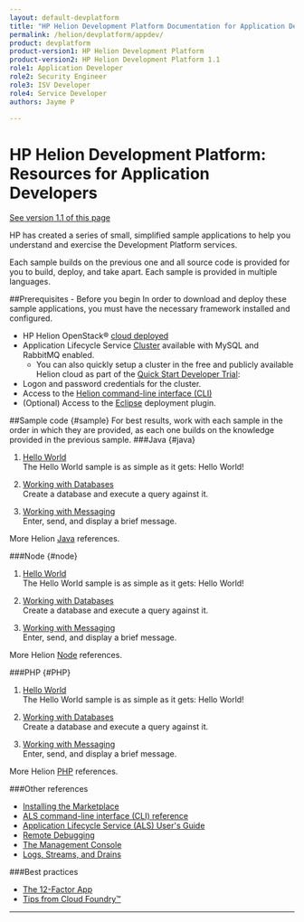 ```yaml
---
layout: default-devplatform
title: "HP Helion Development Platform Documentation for Application Developers"
permalink: /helion/devplatform/appdev/
product: devplatform
product-version1: HP Helion Development Platform
product-version2: HP Helion Development Platform 1.1
role1: Application Developer 
role2: Security Engineer
role3: ISV Developer
role4: Service Developer
authors: Jayme P

---
```

<!--PUBLISHED-->
# HP Helion Development Platform: Resources for Application Developers
[See version 1.1 of this page](/helion/devplatform/1.1/appdev/)

HP has created a series of small, simplified sample applications to help you understand and exercise the Development Platform services.

Each sample builds on the previous one and all source code is provided for you to build, deploy, and take apart. Each sample is provided in multiple languages.
 
##Prerequisites - Before you begin
In order to download and deploy these sample applications, you must have the necessary framework installed and configured.

- HP Helion OpenStack&reg; [cloud deployed](/helion/openstack/install/overview/)
- Application Lifecycle Service [Cluster](/helion/devplatform/deploy) available with MySQL and RabbitMQ enabled.
	- You can also quickly setup a cluster in the free and publicly available Helion cloud as part of the [Quick Start Developer Trial](/helion/devplatform/ALS-developer-trial-quick-start/): 
- Logon and password credentials for the cluster.
- Access to the [Helion command-line interface (CLI)](/als/v1/user/client/)
- (Optional) Access to the [Eclipse](/helion/devplatform/eclipse/) deployment plugin.

##Sample code {#sample}
For best results, work with each sample in the order in which they are provided, as each one builds on the knowledge provided in the previous sample. 
###Java {#java}
1. [Hello World](/helion/devplatform/workbook/helloworld/java/) <br>
The Hello World sample is as simple as it gets: Hello World! 

2. [Working with Databases](/helion/devplatform/workbook/database/java/) <br>
Create a database and execute a query against it. <br>

3. [Working with Messaging](/helion/devplatform/workbook/messaging/java/)<br> Enter, send, and display a brief message.<br> 

More Helion [Java](/als/v1/user/deploy/languages/java/) references.

###Node {#node}
1.  [Hello World](/helion/devplatform/workbook/helloworld/node/)<br>
The Hello World sample is as simple as it gets: Hello World! 

2. [Working with Databases](/helion/devplatform/workbook/database/node/) <br>
Create a database and execute a query against it.<br> 


3. [Working with Messaging](/helion/devplatform/workbook/messaging/node/)<br> Enter, send, and display a brief message.<br> 

More Helion [Node](/als/v1/user/deploy/languages/node/) references.
 
###PHP {#PHP}
1.  [Hello World](/helion/devplatform/workbook/helloworld/php/) <br>
The Hello World sample is as simple as it gets: Hello World! 

2. [Working with Databases](/helion/devplatform/workbook/database/php/) <br>
Create a database and execute a query against it.<br>

3. [Working with Messaging](/helion/devplatform/workbook/messaging/php/)<br> Enter, send, and display a brief message.<br> 

More Helion [PHP](/als/v1/user/deploy/languages/php/) references.

###Other references
- [Installing the Marketplace](/helion/devplatform/marketplace)
- [ALS command-line interface (CLI) reference](/als/v1/user/reference/client-ref/#command-ref-client)
- [Application Lifecycle Service (ALS) User's Guide](/als/v1/user/)
- [Remote Debugging](/als/v1/user/deploy/app-debug/)
- [The Management Console](/als/v1/user/console/)
- [Logs, Streams, and Drains](/als/v1/user/deploy/app-logs/)

###Best practices

- [The 12-Factor App](http://12factor.net/)
- [Tips from Cloud Foundry&trade;](http://docs.cloudfoundry.org/devguide/deploy-apps/prepare-to-deploy.html)

----
